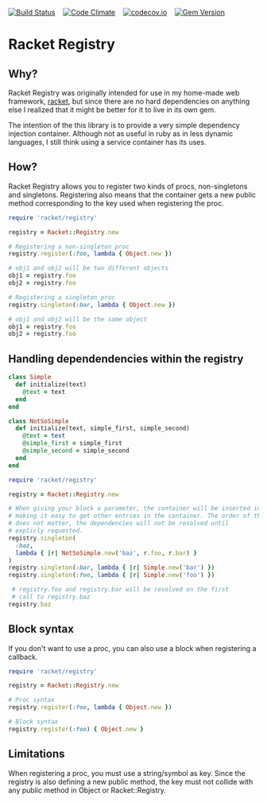 [![Build Status](https://travis-ci.org/lasso/racket-registry.svg?branch=master)](https://travis-ci.org/lasso/racket-registry)&nbsp;&nbsp;&nbsp;&nbsp;[![Code Climate](https://codeclimate.com/github/lasso/racket-registry/badges/gpa.svg)](https://codeclimate.com/github/lasso/racket-registry)&nbsp;&nbsp;&nbsp;&nbsp;[![codecov.io](https://codecov.io/github/lasso/racket-registry/coverage.svg?branch=master)](https://codecov.io/github/lasso/racket-registry?branch=master)&nbsp;&nbsp;&nbsp;&nbsp;[![Gem Version](https://badge.fury.io/rb/racket-registry.svg)](http://badge.fury.io/rb/racket-registry)

# Racket Registry

## Why?
Racket Registry was originally intended for use in my home-made web framework, [racket](https://github.com/lasso/racket), but since there are no hard dependencies on anything else I realized that it might be better for it to live in its own gem.

The intention of the this library is to provide a very simple dependency injection container. Although not as useful in ruby as in less dynamic languages, I still think using a service container has its uses.

## How?
Racket Registry allows you to register two kinds of procs, non-singletons and singletons. Registering also means that the container gets a new public method corresponding to the key used when registering the proc.

```ruby
require 'racket/registry'

registry = Racket::Registry.new

# Registering a non-singleton proc
registry.register(:foo, lambda { Object.new })

# obj1 and obj2 will be two different objects
obj1 = registry.foo
obj2 = registry.foo

# Registering a singleton proc
registry.singleton(:bar, lambda { Object.new })

# obj1 and obj2 will be the same object
obj1 = registry.foo
obj2 = registry.foo
```

## Handling dependendencies within the registry

```ruby
class Simple
  def initialize(text)
    @text = text
  end
end

class NotSoSimple
  def initialize(text, simple_first, simple_second)
    @text = test
    @simple_first = simple_first
    @simple_second = simple_second
  end
end

require 'racket/registry'

registry = Racket::Registry.new

# When giving your block a parameter, the container will be inserted into it
# making it easy to get other entries in the container. The order of the registrations
# does not matter, the dependencies will not be resolved until
# explicly requested.
registry.singleton(
  :baz,
  lambda { |r| NotSoSimple.new('baz', r.foo, r.bar) }
)
registry.singleton(:bar, lambda { |r| Simple.new('bar') })
registry.singleton(:foo, lambda { |r| Simple.new('foo') })

 # registry.foo and registry.bar will be resolved on the first
 # call to registry.baz
registry.baz
```

## Block syntax

If you don't want to use a proc, you can also use a block when registering a callback.

```ruby
require 'racket/registry'

registry = Racket::Registry.new

# Proc syntax
registry.register(:foo, lambda { Object.new })

# Block syntax
registry.register(:foo) { Object.new }
```

## Limitations
When registering a proc, you must use a string/symbol as key. Since the registry is also defining a new public method, the key must not collide with any public method in Object or Racket::Registry.
